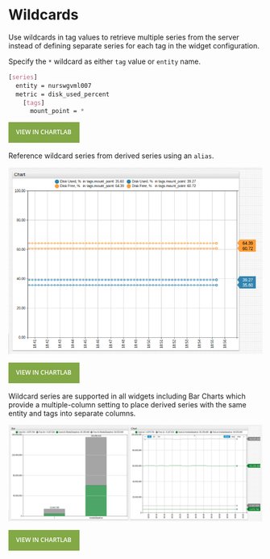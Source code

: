 # Wildcards

Use wildcards in tag values to retrieve multiple series from the server instead of defining separate series for each tag in the widget configuration.

Specify the `*` wildcard as either `tag` value or `entity` name.

```css
[series]
  entity = nurswgvml007
  metric = disk_used_percent
    [tags]
      mount_point = *
```

[![](./images/button.png)](https://apps.axibase.com/chartlab/04b35d08/2/)

Reference wildcard series from derived series using an `alias`.

![](./images/wildcard-derived.png)

[![](./images/button.png)](https://apps.axibase.com/chartlab/bf23243d)

Wildcard series are supported in all widgets including Bar Charts which provide a multiple-column setting to place derived series with the same entity and tags into separate columns.

![](./images/wildcard-bar-chart.png)

[![](./images/button.png)](https://apps.axibase.com/chartlab/d3cc8533)
